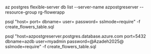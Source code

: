 az postgres flexible-server db list --server-name azpostgreserver --resource-group rg-flowerapp

psql "host=<your-db-host> port=<your-db-port> dbname=<your-db-name> user=<your-db-user> password=<your-db-password> sslmode=require" -f create_flowers_table.sql

psql "host=azpostgreserver.postgres.database.azure.com port=5432 dbname=azdb user=myadmin password=@Azadeh2025@ sslmode=require" -f create_flowers_table.sql